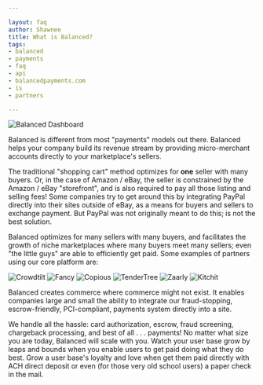 ```yaml
---

layout: faq
author: Shawnee
title: What is Balanced?
tags:
- balanced
- payments
- faq
- api
- balancedpayments.com
- is
- partners

---
```

![Balanced Dashboard](https://balancedpayments.zendesk.com/attachments/token/kksd5yisfunrsgg/?name=test_mktplc.png "Balanced Dashboard")

Balanced is different from most "payments" models out there.  Balanced helps your company build its revenue stream by providing micro-merchant accounts directly to your marketplace's sellers.

The traditional "shopping cart" method optimizes for **one** seller with many buyers.  Or, in the case of Amazon / eBay, the seller is constrained by the Amazon / eBay "storefront", and is also required to pay all those listing and selling fees!  Some companies try to get around this by integrating PayPal directly into their sites outside of eBay, as a means for buyers and sellers to exchange payment.  But PayPal was not originally meant to do this; is not the best solution.

Balanced optimizes for many sellers with many buyers, and facilitates the growth of niche marketplaces where many buyers meet many sellers; even "the little guys" are able to efficiently get paid.  Some examples of partners using our core platform are:

![Crowdtilt](https://balancedpayments.zendesk.com/attachments/token/gbjkrfvugujuww5/?name=crowdtilt.png "Crowdtilt")
![Fancy](https://balancedpayments.zendesk.com/attachments/token/zbrt5zzy0rw5lz0/?name=fancy.png "Fancy")
![Copious](https://balancedpayments.zendesk.com/attachments/token/eqrypgbcq6tj2ho/?name=copious.png "Copious")
![TenderTree](https://balancedpayments.zendesk.com/attachments/token/qftu6ve2igsmzkk/?name=tendertree.png "TenderTree")
![Zaarly](https://balancedpayments.zendesk.com/attachments/token/2g8lgyqev3mbnw9/?name=zaarly.png "Zaarly")
![Kitchit](https://balancedpayments.zendesk.com/attachments/token/nfwauexcj5g7zsa/?name=kitchit.png "Kitchit")

Balanced creates commerce where commerce might not exist.   It enables companies large and small the ability to integrate our fraud-stopping, escrow-friendly, PCI-compliant, payments system directly into a site.

We handle all the hassle:  card authorization, escrow, fraud screening, chargeback processing, and best of all . . . payments!   No matter what size you are today, Balanced will scale with you.  Watch  your user base grow by leaps and bounds when you enable users to get paid doing what they do best.   Grow a user base's loyalty and love when get them paid directly with ACH direct deposit or even (for those very old school users) a paper check in the mail.
